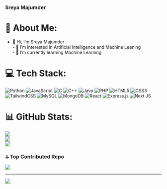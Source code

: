 ### Sreya Majumder

# 💫 About Me:
- 👋 Hi, I’m  Sreya Majumder<br>- 👀 I’m interested in Artificial Intelligence and Machine Leaning<br>- 🌱 I’m currently learning Machine Learning<br>


# 💻 Tech Stack:
![Python](https://img.shields.io/badge/python-3670A0?style=flat&logo=python&logoColor=ffdd54) ![JavaScript](https://img.shields.io/badge/javascript-%23323330.svg?style=flat&logo=javascript&logoColor=%23F7DF1E) ![C](https://img.shields.io/badge/c-%2300599C.svg?style=flat&logo=c&logoColor=white) ![C++](https://img.shields.io/badge/c++-%2300599C.svg?style=flat&logo=c%2B%2B&logoColor=white) ![Java](https://img.shields.io/badge/java-%23ED8B00.svg?style=flat&logo=openjdk&logoColor=white) ![PHP](https://img.shields.io/badge/php-%23777BB4.svg?style=flat&logo=php&logoColor=white) ![HTML5](https://img.shields.io/badge/html5-%23E34F26.svg?style=flat&logo=html5&logoColor=white) ![CSS3](https://img.shields.io/badge/css3-%231572B6.svg?style=flat&logo=css3&logoColor=white) ![TailwindCSS](https://img.shields.io/badge/tailwindcss-%2338B2AC.svg?style=flat&logo=tailwind-css&logoColor=white) ![MySQL](https://img.shields.io/badge/mysql-%2300000f.svg?style=flat&logo=mysql&logoColor=white) ![MongoDB](https://img.shields.io/badge/MongoDB-%234ea94b.svg?style=flat&logo=mongodb&logoColor=white) ![React](https://img.shields.io/badge/react-%2320232a.svg?style=flat&logo=react&logoColor=%2361DAFB) ![Express.js](https://img.shields.io/badge/express.js-%23404d59.svg?style=flat&logo=express&logoColor=%2361DAFB) ![Next JS](https://img.shields.io/badge/Next-black?style=flat&logo=next.js&logoColor=white)
# 📊 GitHub Stats:
![](https://github-readme-stats.vercel.app/api?username=sreya-majumder&theme=blue-green&hide_border=false&include_all_commits=true&count_private=true)<br/>
![](https://github-readme-streak-stats.herokuapp.com/?user=sreya-majumder&theme=blue-green&hide_border=false)<br/>
![](https://github-readme-stats.vercel.app/api/top-langs/?username=sreya-majumder&theme=blue-green&hide_border=false&include_all_commits=true&count_private=true&layout=compact)

### 🔝 Top Contributed Repo
![](https://github-contributor-stats.vercel.app/api?username=sreya-majumder&limit=5&theme=dark&combine_all_yearly_contributions=true)

---
[![](https://visitcount.itsvg.in/api?id=sreya-majumder&icon=5&color=1)](https://visitcount.itsvg.in)

<!-- Proudly created with GPRM ( https://gprm.itsvg.in ) -->
